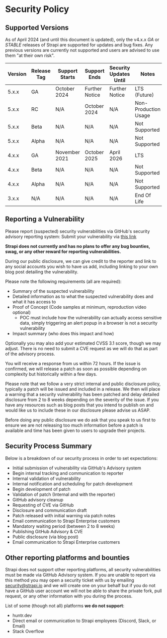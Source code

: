 # Security Policy

## Supported Versions

As of April 2024 (and until this document is updated), only the v4.x.x _GA_ or _STABLE_ releases of Strapi are supported for updates and bug fixes. Any previous versions are currently not supported and users are advised to use them "at their own risk".

| Version | Release Tag | Support Starts | Support Ends   | Security Updates Until | Notes                |
| ------- | ----------- | -------------- | -------------- | ---------------------- | -------------------- |
| 5.x.x   | GA          | October 2024   | Further Notice | Further Notice         | LTS (Future)         |
| 5.x.x   | RC          | N/A            | October 2024   | N/A                    | Non-Production Usage |
| 5.x.x   | Beta        | N/A            | N/A            | N/A                    | Not Supported        |
| 5.x.x   | Alpha       | N/A            | N/A            | N/A                    | Not Supported        |
| 4.x.x   | GA          | November 2021  | October 2025   | April 2026             | LTS                  |
| 4.x.x   | Beta        | N/A            | N/A            | N/A                    | Not Supported        |
| 4.x.x   | Alpha       | N/A            | N/A            | N/A                    | Not Supported        |
| 3.x.x   | N/A         | N/A            | N/A            | N/A                    | End Of Life          |

## Reporting a Vulnerability

Please report (suspected) security vulnerabilities via GitHub's security advisory reporting system:
Submit your vulnerability via [this link](https://github.com/strapi/strapi/security/advisories/new)

**Strapi does not currently and has no plans to offer any bug bounties, swag, or any other reward for reporting vulnerabilities.**

During our public disclosure, we can give credit to the reporter and link to any social accounts you wish to have us add, including linking to your own blog post detailing the vulnerability.

Please note the following requirements (all are required):

- Summary of the suspected vulnerability
- Detailed information as to what the suspected vulnerability does and what it has access to
- Proof of Concept (Code samples at minimum, reproduction video optional)
  - POC must include how the vulnerability can actually access sensitive data, simply triggering an alert popup in a browser is not a security vulnerability
- Impact summary (who does this impact and how)

Optionally you may also add your estimated CVSS 3.1 score, though we may adjust. There is no need to submit a CVE request as we will do that as part of the advisory process.

You will receive a response from us within 72 hours. If the issue is confirmed, we will release a patch as soon as possible depending on complexity but historically within a few days.

Please note that we follow a very strict internal and public disclosure policy, typically a patch will be issued and included in a release. We then will place a warning that a security vulnerability has been patched and delay detailed disclosure from 2 to 8 weeks depending on the severity of the issue. If you have any resources such as blog posts that you intend to publish on and would like us to include these in our disclosure please advise us ASAP.

Before doing any public disclosure we do ask that you speak to us first to ensure we are not releasing too much information before a patch is available and time has been given to users to upgrade their projects.

## Security Process Summary

Below is a breakdown of our security process in order to set expectations:

- Initial submission of vulnerability via GitHub's Advisory system
- Begin internal tracking and communication to reporter
- Internal validation of vulnerability
- Internal notification and scheduling for patch development
- Begin development of patch
- Validation of patch (Internal and with the reporter)
- GitHub advisory cleanup
- Requesting of CVE via GitHub
- Disclosure and communication draft
- Patch released with initial warning via patch notes
- Email communication to Strapi Enterprise customers
- Mandatory waiting period (between 2 to 8 weeks)
- Publishing GitHub Advisory & CVE
- Public disclosure (via blog post)
- Email communication to Strapi Enterprise customers

## Other reporting platforms and bounties

Strapi does not support other reporting platforms, all security vulnerabilities must be made via GitHub Advisory system. If you are unable to report via this method you may open a security ticket with us by emailing security@strapi.io and we will create one on your behalf but if you do not have a GitHub user account we will not be able to share the private fork, pull request, or any other information with you during the process.

List of some (though not all) platforms **we do not support**:

- huntr.dev
- Direct email or communication to Strapi employees (Discord, Slack, or Email)
- Stack Overflow
